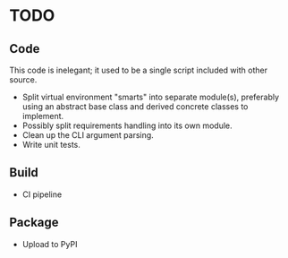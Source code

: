 # TODO

## Code

This code is inelegant; it used to be a single script included with other
source.

- Split virtual environment "smarts" into separate module(s), preferably using
  an abstract base class and derived concrete classes to implement.
- Possibly split requirements handling into its own module.
- Clean up the CLI argument parsing.
- Write unit tests.


## Build

- CI pipeline


## Package

- Upload to PyPI
